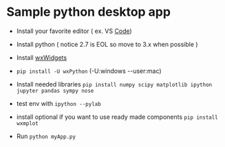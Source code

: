 # Sample python desktop app

* Install your favorite editor ( ex. VS [Code](https://code.visualstudio.com/download))
* Install python ( notice 2.7 is EOL so move to 3.x when possible )
* Install [wxWidgets](http://www.wxpython.org/download.php#stable)

* `pip install -U wxPython` (-U:windows --user:mac)

* Install needed libraries `pip install numpy scipy matplotlib ipython jupyter pandas sympy nose`
* test env with  `ipython --pylab`
* install optional if you want to use ready made components `pip install wxmplot`
* Run `python myApp.py`